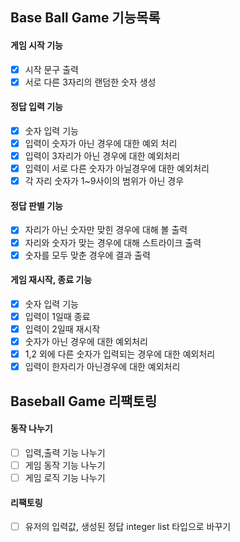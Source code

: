## Base Ball Game 기능목록

#### 게임 시작 기능

- [x] 시작 문구 출력
- [x] 서로 다른 3자리의 랜덤한 숫자 생성

#### 정답 입력 기능

- [x] 숫자 입력 기능
- [x] 입력이 숫자가 아닌 경우에 대한 예외 처리
- [x] 입력이 3자리가 아닌 경우에 대한 예외처리
- [x] 입력이 서로 다른 숫자가 아닐경우에 대한 예외처리
- [x] 각 자리 숫자가 1~9사이의 범위가 아닌 경우

#### 정답 판별 기능

- [x] 자리가 아닌 숫자만 맞힌 경우에 대해 볼 출력
- [x] 자리와 숫자가 맞는 경우에 대해 스트라이크 출력
- [x] 숫자를 모두 맞춘 경우에 결과 출력

#### 게임 재시작, 종료 기능

- [x] 숫자 입력 기능
- [x] 입력이 1일때 종료
- [x] 입력이 2일때 재시작
- [x] 숫자가 아닌 경우에 대한 예외처리
- [x] 1,2 외에 다른 숫자가 입력되는 경우에 대한 예외처리
- [x] 입력이 한자리가 아닌경우에 대한 예외처리

## Baseball Game 리팩토링

#### 동작 나누기

- [ ] 입력,출력 기능 나누기
- [ ] 게임 동작 기능 나누기
- [ ] 게임 로직 기능 나누기

#### 리팩토링

- [ ] 유저의 입력값, 생성된 정답 integer list 타입으로 바꾸기